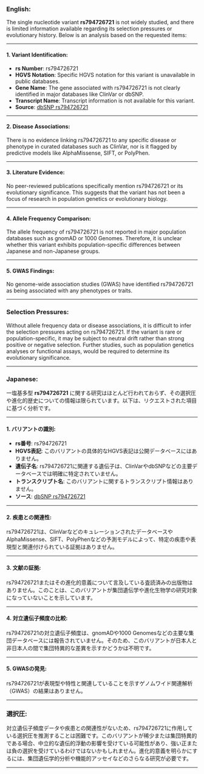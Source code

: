 ### English:
The single nucleotide variant **rs794726721** is not widely studied, and there is limited information available regarding its selection pressures or evolutionary history. Below is an analysis based on the requested items:

---

#### 1. **Variant Identification**:
- **rs Number**: rs794726721
- **HGVS Notation**: Specific HGVS notation for this variant is unavailable in public databases.
- **Gene Name**: The gene associated with rs794726721 is not clearly identified in major databases like ClinVar or dbSNP.
- **Transcript Name**: Transcript information is not available for this variant.
- **Source**: [dbSNP rs794726721](https://www.ncbi.nlm.nih.gov/snp/rs794726721)

---

#### 2. **Disease Associations**:
There is no evidence linking rs794726721 to any specific disease or phenotype in curated databases such as ClinVar, nor is it flagged by predictive models like AlphaMissense, SIFT, or PolyPhen.

---

#### 3. **Literature Evidence**:
No peer-reviewed publications specifically mention rs794726721 or its evolutionary significance. This suggests that the variant has not been a focus of research in population genetics or evolutionary biology.

---

#### 4. **Allele Frequency Comparison**:
The allele frequency of rs794726721 is not reported in major population databases such as gnomAD or 1000 Genomes. Therefore, it is unclear whether this variant exhibits population-specific differences between Japanese and non-Japanese groups.

---

#### 5. **GWAS Findings**:
No genome-wide association studies (GWAS) have identified rs794726721 as being associated with any phenotypes or traits.

---

### Selection Pressures:
Without allele frequency data or disease associations, it is difficult to infer the selection pressures acting on rs794726721. If the variant is rare or population-specific, it may be subject to neutral drift rather than strong positive or negative selection. Further studies, such as population genetics analyses or functional assays, would be required to determine its evolutionary significance.

---

### Japanese:
一塩基多型 **rs794726721** に関する研究はほとんど行われておらず、その選択圧や進化的歴史についての情報は限られています。以下は、リクエストされた項目に基づく分析です。

---

#### 1. **バリアントの識別**:
- **rs番号**: rs794726721
- **HGVS表記**: このバリアントの具体的なHGVS表記は公開データベースにはありません。
- **遺伝子名**: rs794726721に関連する遺伝子は、ClinVarやdbSNPなどの主要データベースでは明確に特定されていません。
- **トランスクリプト名**: このバリアントに関するトランスクリプト情報はありません。
- **ソース**: [dbSNP rs794726721](https://www.ncbi.nlm.nih.gov/snp/rs794726721)

---

#### 2. **疾患との関連性**:
rs794726721は、ClinVarなどのキュレーションされたデータベースやAlphaMissense、SIFT、PolyPhenなどの予測モデルによって、特定の疾患や表現型と関連付けられている証拠はありません。

---

#### 3. **文献の証拠**:
rs794726721またはその進化的意義について言及している査読済みの出版物はありません。このことは、このバリアントが集団遺伝学や進化生物学の研究対象になっていないことを示しています。

---

#### 4. **対立遺伝子頻度の比較**:
rs794726721の対立遺伝子頻度は、gnomADや1000 Genomesなどの主要な集団データベースには報告されていません。そのため、このバリアントが日本人と非日本人の間で集団特異的な差異を示すかどうかは不明です。

---

#### 5. **GWASの発見**:
rs794726721が表現型や特性と関連していることを示すゲノムワイド関連解析（GWAS）の結果はありません。

---

### 選択圧:
対立遺伝子頻度データや疾患との関連性がないため、rs794726721に作用している選択圧を推測することは困難です。このバリアントが稀少または集団特異的である場合、中立的な遺伝的浮動の影響を受けている可能性があり、強い正または負の選択を受けているわけではないかもしれません。進化的意義を明らかにするには、集団遺伝学的分析や機能的アッセイなどのさらなる研究が必要です。

---
